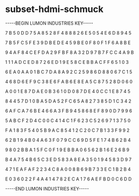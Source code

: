 # subset-hdmi-schmuck

-----BEGIN LUMON INDUSTRIES KEY-----

7 B 5 0 D D 7 5 A 8 5 2 8 F 4 8 8 8 2 6 E 5 0 5 4 E 6 D 8 9 4 5

7 B 5 F C 5 F E 3 9 D B E D E 4 5 9 B E 0 F 8 0 F 1 F 6 A 8 B E

9 4 A F 8 4 C E F D A 2 9 F B F 8 A 3 2 D 9 7 B 7 F C C 4 A 9 B

1 1 1 A D C E D 8 7 2 6 E D 1 9 E 5 8 C E B B A C F F 6 5 1 0 3

6 E A 0 A A 0 1 B C 7 D A 8 A 9 2 C 2 5 9 8 6 D 8 8 0 6 7 C 1 5

4 6 8 D 6 E F 9 C 3 8 E 6 F A B 6 E 8 E A 5 C 8 7 5 2 8 D 0 6 0

A 0 0 1 E 8 7 D A E 0 B 3 6 1 0 D 0 8 7 D E 4 0 C C 1 E 8 7 4 5

8 4 4 5 7 D 1 0 B A 5 D A 5 2 F C 6 5 A 8 2 7 3 8 5 D 1 C 3 4 2

6 A F C A 7 6 B E 4 6 6 A 3 F B 9 4 5 8 6 8 E F 8 9 0 D 7 9 9 6

5 A B C F 2 D 4 C 0 0 C 4 1 4 C 1 F 6 2 3 C 5 2 6 9 7 1 3 7 5 0

F A 1 8 3 F 5 4 0 5 B 9 A C 8 5 4 1 2 C 2 0 C 7 B 1 3 3 F 9 9 2

6 2 B 1 9 4 B 0 4 A 6 3 F 0 7 9 C C 6 9 D 5 F E 1 7 4 B 6 2 B 4

9 8 0 2 B B A 1 5 F C 0 F 1 9 E B B A 0 6 5 6 2 B 1 6 E 2 6 B 9

B 4 A 7 5 4 B 6 5 C 3 E D 5 8 3 A 8 E A 3 5 0 1 9 4 5 8 3 D 9 7

4 7 1 E A F A F 2 2 3 4 C 8 A 0 0 8 B 6 9 B 7 3 3 E C 1 B 2 B 4

E 0 3 6 0 2 2 F 4 A 4 1 4 7 8 2 E C A 1 7 6 A E F B D 0 C 6 D D

-----END LUMON INDUSTRIES KEY-----
